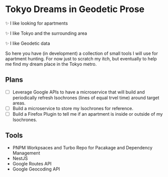 # Tokyo Dreams in Geodetic Prose

:sparkles: I like looking for apartments

:sparkles: I like Tokyo and the surrounding area

:sparkles: I like Geodetic data

So here you have (in development) a collection of small tools I will use for apartment hunting. For now just to scratch my itch, but eventually to help me find my dream place in the Tokyo metro.

## Plans

- [ ] Leverage Google APIs to have a microservice that will build and periodically refresh Isochrones (lines of equal trvel time) around target areas.
- [ ] Build a microservice to store my Isochrones for reference.
- [ ] Build a Firefox Plugin to tell me if an apartment is inside or outside of my Isochrones.

## Tools

- PNPM Workpsaces and Turbo Repo for Pacakage and Dependency Management
- NestJS
- Google Routes API
- Google Geocoding API
